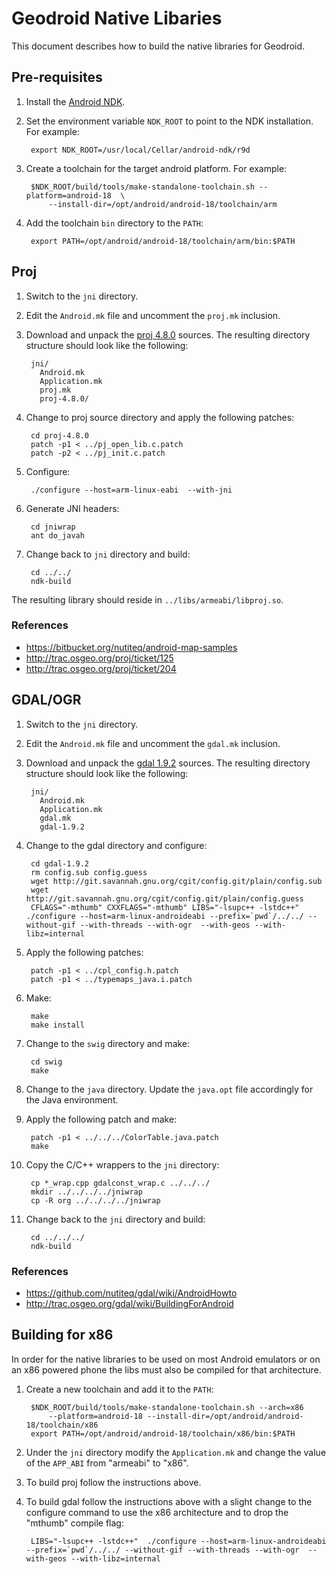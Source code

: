 # Geodroid Native Libaries

This document describes how to build the native libraries for Geodroid.

## Pre-requisites

1. Install the [Android NDK](https://developer.android.com/tools/sdk/ndk/index.html).

1. Set the environment variable `NDK_ROOT` to point to the NDK installation. For example:

        export NDK_ROOT=/usr/local/Cellar/android-ndk/r9d

1. Create a toolchain for the target android platform. For example:

        $NDK_ROOT/build/tools/make-standalone-toolchain.sh --platform=android-18  \
            --install-dir=/opt/android/android-18/toolchain/arm

1. Add the toolchain `bin` directory to the `PATH`:

        export PATH=/opt/android/android-18/toolchain/arm/bin:$PATH

## Proj

1. Switch to the `jni` directory.

1. Edit the ``Android.mk`` file and uncomment the `proj.mk` inclusion.

1. Download and unpack the [proj 4.8.0](http://download.osgeo.org/proj/proj-4.8.0.tar.gz) sources.
   The resulting directory structure should look like the following:

        jni/
          Android.mk
          Application.mk
          proj.mk
          proj-4.8.0/

1. Change to proj source directory and apply the following patches:

        cd proj-4.8.0
        patch -p1 < ../pj_open_lib.c.patch
        patch -p2 < ../pj_init.c.patch

1. Configure:

        ./configure --host=arm-linux-eabi  --with-jni

1. Generate JNI headers:

        cd jniwrap
        ant do_javah

1. Change back to `jni` directory and build:

        cd ../../
        ndk-build

The resulting library should reside in `../libs/armeabi/libproj.so`. 

### References

* https://bitbucket.org/nutiteq/android-map-samples
* http://trac.osgeo.org/proj/ticket/125
* http://trac.osgeo.org/proj/ticket/204

## GDAL/OGR

1. Switch to the `jni` directory.

1. Edit the `Android.mk` file and uncomment the `gdal.mk` inclusion.

1. Download and unpack the [gdal 1.9.2](http://download.osgeo.org/gdal/gdal-1.9.2.tar.gz) sources.
   The resulting directory structure should look like the following:

        jni/
          Android.mk
          Application.mk
          gdal.mk
          gdal-1.9.2

1. Change to the gdal directory and configure:

        cd gdal-1.9.2
        rm config.sub config.guess
        wget http://git.savannah.gnu.org/cgit/config.git/plain/config.sub
        wget http://git.savannah.gnu.org/cgit/config.git/plain/config.guess
        CFLAGS="-mthumb" CXXFLAGS="-mthumb" LIBS="-lsupc++ -lstdc++"  ./configure --host=arm-linux-androideabi --prefix=`pwd`/../../ --without-gif --with-threads --with-ogr  --with-geos --with-libz=internal

1. Apply the following patches:

        patch -p1 < ../cpl_config.h.patch
        patch -p1 < ../typemaps_java.i.patch

1. Make:

        make
        make install

1. Change to the `swig` directory and make:

        cd swig
        make

1. Change to the `java` directory. Update the `java.opt` file accordingly for the Java environment.

1. Apply the following patch and make:

        patch -p1 < ../../../ColorTable.java.patch
        make

1. Copy the C/C++ wrappers to the `jni` directory:

        cp *_wrap.cpp gdalconst_wrap.c ../../../
        mkdir ../../../../jniwrap
        cp -R org ../../../../jniwrap

1. Change back to the `jni` directory and build:

        cd ../../../
        ndk-build


### References

* https://github.com/nutiteq/gdal/wiki/AndroidHowto
* http://trac.osgeo.org/gdal/wiki/BuildingForAndroid

## Building for x86

In order for the native libraries to be used on most Android emulators or on 
an x86 powered phone the libs must also be compiled for that architecture. 

1. Create a new toolchain and add it to the `PATH`:

        $NDK_ROOT/build/tools/make-standalone-toolchain.sh --arch=x86
            --platform=android-18 --install-dir=/opt/android/android-18/toolchain/x86
        export PATH=/opt/android/android-18/toolchain/x86/bin:$PATH

1. Under the `jni` directory modify the `Application.mk` and change the value
of the `APP_ABI` from "armeabi" to "x86".

1. To build proj follow the instructions above.

1. To build gdal follow the instructions above with a slight change to the 
configure command to use the x86 architecture and to drop the "mthumb" compile
flag:

        LIBS="-lsupc++ -lstdc++"  ./configure --host=arm-linux-androideabi --prefix=`pwd`/../../ --without-gif --with-threads --with-ogr  --with-geos --with-libz=internal











